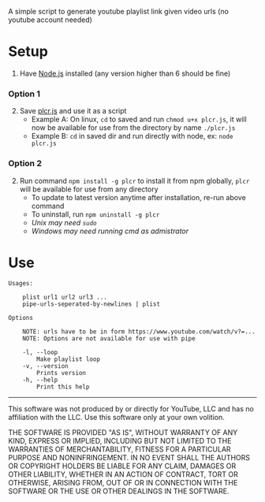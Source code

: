 A simple script to generate youtube playlist link given video urls (no youtube account needed)

# Setup


1. Have [Node.js](https://nodejs.org/en/) installed (any version
   higher than 6 should be fine)

### Option 1

2. Save [plcr.js](plcr.js) and use it as a script
    + Example A: On linux, `cd` to saved and run `chmod u+x plcr.js`, it will now be available for use from the directory by name `./plcr.js`
    + Example B: `cd` in saved dir and run directly with node, ex: `node plcr.js`

### Option 2

2. Run command `npm install -g plcr` to install it from npm globally, `plcr` will be
   available for use from any directory
    + To update to latest version anytime after installation, re-run above command
    + To uninstall, run `npm uninstall -g plcr`
    + _Unix may need `sudo`_
    + _Windows may need running cmd as admistrator_

# Use

```
Usages:

    plist url1 url2 url3 ...
    pipe-urls-seperated-by-newlines | plist

Options

    NOTE: urls have to be in form https://www.youtube.com/watch/v?=...
    NOTE: Options are not available for use with pipe

    -l, --loop
        Make playlist loop
    -v, --version
        Prints version
    -h, --help
        Print this help
```

----------------------------------------------------------------------------
This software was not produced by or directly for YouTube, LLC and has no
affiliation with the LLC. Use this software only at your own volition.

THE SOFTWARE IS PROVIDED "AS IS", WITHOUT WARRANTY OF ANY KIND, EXPRESS OR
IMPLIED, INCLUDING BUT NOT LIMITED TO THE WARRANTIES OF MERCHANTABILITY,
FITNESS FOR A PARTICULAR PURPOSE AND NONINFRINGEMENT. IN NO EVENT SHALL THE
AUTHORS OR COPYRIGHT HOLDERS BE LIABLE FOR ANY CLAIM, DAMAGES OR OTHER
LIABILITY, WHETHER IN AN ACTION OF CONTRACT, TORT OR OTHERWISE, ARISING FROM,
OUT OF OR IN CONNECTION WITH THE SOFTWARE OR THE USE OR OTHER DEALINGS IN THE
SOFTWARE.